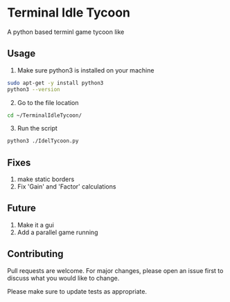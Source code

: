 # Terminal Idle Tycoon
A python based terminl game tycoon like

## Usage
1. Make sure python3 is installed on your machine
```bash
sudo apt-get -y install python3 
python3 --version
```
2. Go to the file location
```bash
cd ~/TerminalIdleTycoon/
```
3. Run the script
```bash
python3 ./IdelTycoon.py
```

## Fixes
  1. make static borders
  2. Fix 'Gain' and 'Factor' calculations
  
## Future
  1. Make it a gui
  2. Add a parallel game running
  
## Contributing
Pull requests are welcome. For major changes, please open an issue first to discuss what you would like to change.

Please make sure to update tests as appropriate.
